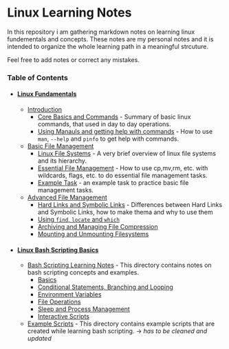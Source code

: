 # Linux Learning Notes

In this repository i am gathering markdown notes on learning linux fundementals and concepts. These notes are my personal notes and it is intended to organize the whole learning path in a meaningful strcuture.

Feel free to add notes or correct any mistakes.



### Table of Contents
- #### [Linux Fundamentals](1-linux-fundementals)
  - [Introduction](1-linux-fundementals/1-basics)
     - [Core Basics and Commands](1-linux-fundementals/1-basics/1-FirstBasics.md) - Summary of basic linux commands, that used in day to day operations.
     - [Using Manauls and getting help with commands](1-linux-fundementals/1-basics/2-UsingManAndHelp.md) - How to use `man`, `--help` and `pinfo` to get help with commands.
   - [Basic File Management](1-linux-fundementals/2-basic-file-management)
     - [Linux File Systems](1-linux-fundementals/2-basic-file-management/3-LinuxFileSystems.md) - A very brief overview of linux file systems and its hierarchy.
     - [Essential File Management](1-linux-fundementals/2-basic-file-management/4-EssentialFileManagement.md) - How to use cp,mv,rm, etc. with wildcards, flags, etc. to do essential file management tasks.
     - [Example Task](1-linux-fundementals/2-basic-file-management/basic-file-mgmt-examples.md) - an example task to practice basic file management tasks.
   - [Advanced File Management](1-linux-fundementals/3-advanced-file-management)
     - [Hard Links and Symbolic Links](1-linux-fundementals/3-advanced-file-management/5-HardLinksAndSymbolicLinks.md) - Differences between Hard Links and Symbolic Links, how to make thema and why to use them
     - [Using `find`, `locate` and `which`](1-linux-fundementals/3-advanced-file-management/6-usingFind.md)
     - [Archiving and Managing File Compression](1-linux-fundementals/3-advanced-file-management/7-archiving.md) 
     - [Mounting and Unmounting Filesystems](1-linux-fundementals/3-advanced-file-management/8-mountfilesys.md)
- #### [Linux Bash Scripting Basics](linux-bash-scripting)
    - [Bash Scripting Learning Notes](linux-bash-scripting/1-bash-scripting-notes) - This directory contains notes on bash scripting concepts and examples.
        - [Basics](linux-bash-scripting/1-bash-scripting-notes/1(Basics).md)
        - [Conditional Statements, Branching and Looping](linux-bash-scripting/1-bash-scripting-notes/2-ConditionalStatementsBranchingLooping.md)
        - [Environment Variables](linux-bash-scripting/1-bash-scripting-notes/3-EnivromentVariables.md)
        - [File Operations](linux-bash-scripting/1-bash-scripting-notes/5-FileOperations.md)
        - [Sleep and Process Management](linux-bash-scripting/1-bash-scripting-notes/6-SleepProcessManagement.md)
        - [Interactive Scripts](linux-bash-scripting/1-bash-scripting-notes/7-InteractiveScripts.md)
    - [Example Scripts](linux-bash-scripting/examples) - This directory contains example scripts that are created while learning bash scripting. -> *has to be cleaned and updated*
